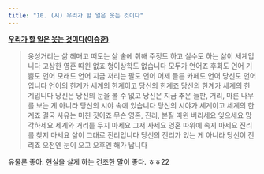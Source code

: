 ```yaml
---
title: "10. (시) 우리가 할 일은 웃는 것이다"
---
```


**[우리가 할 일은 웃는 것이다(이승훈)](https://www.personar.kr/music/우리가-할-일은-웃는-것이다이승훈-i**-홍일표/)**

> 웅성거리는 삶 헤매고 떠도는 삶 술에 취해 주정도 하고 실수도 하는 삶이 세계입니다 고상한 영혼 따윈 없죠 형이상학도 없습니다 모두가 언어죠 후회도 언어 기쁨도 언어 모래도 언어 지금 저리는 팔도 언어 어제 들른 카페도 언어 당신도 언어입니다 언어의 한계가 세계의 한계이고 당신의 한계죠 당신의 한계가 세계의 한계입니다 당신은 당신의 눈을 볼 수 없고 당신은 지금 추운 들판, 거리, 마른 나무를 보는 게 아니라 당신의 시야 속에 있습니다 당신의 시야가 세계이고 세계의 한계죠 결국 사유는 미친 짓이죠 무슨 영혼, 진리, 본질 따윈 버리세요 잊으세요 망각하세요 세계와 거리를 두지 마세요 그저 사세요 영혼 따위에 속지 마세요 진리를 찾지 마세요 삶이 그대로 진리입니다 당신의 진리가 있는 게 아니라 당신이 진리죠 오전엔 눈이 오고 오후엔 해가 납니다

유물론 좋아. 현실을 살게 하는 건조한 말이 좋다. ㅎㅎ22